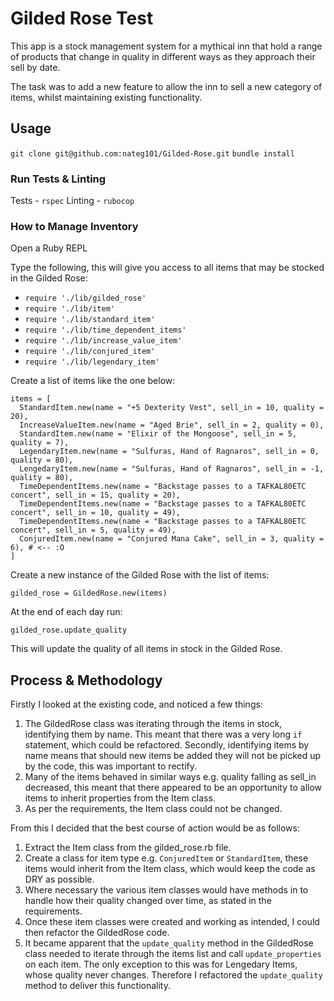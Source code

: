 # Gilded Rose Test

This app is a stock management system for a mythical inn that hold a range of products that change in quality in different ways as they approach their sell by date.

The task was to add a new feature to allow the inn to sell a new category of items, whilst maintaining existing functionality.

## Usage

`git clone git@github.com:nateg101/Gilded-Rose.git`
`bundle install`

### Run Tests & Linting

Tests - `rspec`
Linting -  `rubocop`

### How to Manage Inventory

Open a Ruby REPL

Type the following, this will give you access to all items that may be stocked in the Gilded Rose:

* `require './lib/gilded_rose'`
* `require './lib/item'`
* `require './lib/standard_item'`
* `require './lib/time_dependent_items'`
* `require './lib/increase_value_item'`
* `require './lib/conjured_item'`
* `require './lib/legendary_item'`

Create a list of items like the one below:

```
items = [
  StandardItem.new(name = "+5 Dexterity Vest", sell_in = 10, quality = 20),
  IncreaseValueItem.new(name = "Aged Brie", sell_in = 2, quality = 0),
  StandardItem.new(name = "Elixir of the Mongoose", sell_in = 5, quality = 7),
  LegendaryItem.new(name = "Sulfuras, Hand of Ragnaros", sell_in = 0, quality = 80),
  LengedaryItem.new(name = "Sulfuras, Hand of Ragnaros", sell_in = -1, quality = 80),
  TimeDependentItems.new(name = "Backstage passes to a TAFKAL80ETC concert", sell_in = 15, quality = 20),
  TimeDependentItems.new(name = "Backstage passes to a TAFKAL80ETC concert", sell_in = 10, quality = 49),
  TimeDependentItems.new(name = "Backstage passes to a TAFKAL80ETC concert", sell_in = 5, quality = 49),
  ConjuredItem.new(name = "Conjured Mana Cake", sell_in = 3, quality = 6), # <-- :O
]
```
Create a new instance of the Gilded Rose with the list of items:

`gilded_rose = GildedRose.new(items)`

At the end of each day run:

`gilded_rose.update_quality`

This will update the quality of all items in stock in the Gilded Rose.

## Process & Methodology

Firstly I looked at the existing code, and noticed a few things:
1. The GildedRose class was iterating through the items in stock, identifying them by name. This meant that there was a very long `if` statement, which could be refactored. Secondly, identifying items by name means that should new items be added they will not be picked up by the code, this was important to rectify.
2. Many of the items behaved in similar ways e.g. quality falling as sell_in decreased, this meant that there appeared to be an opportunity to allow items to inherit properties from the Item class.
3. As per the requirements, the Item class could not be changed.

From this I decided that the best course of action would be as follows:

1. Extract the Item class from the gilded_rose.rb file.
2. Create a class for item type e.g. `ConjuredItem` or `StandardItem`, these items would inherit from the Item class, which would keep the code as DRY as possible.
3. Where necessary the various item classes would have methods in to handle how their quality changed over time, as stated in the requirements.
4. Once these item classes were created and working as intended, I could then refactor the GildedRose code.
5. It became apparent that the `update_quality` method in the GildedRose class needed to iterate through the items list and call `update_properties` on each item. The only exception to this was for Lengedary Items, whose quality never changes. Therefore I refactored the `update_quality` method to deliver this functionality.
